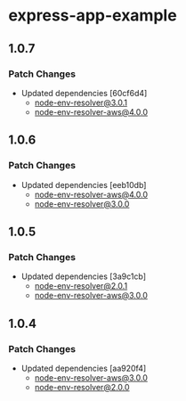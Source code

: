 # express-app-example

## 1.0.7

### Patch Changes

- Updated dependencies [60cf6d4]
  - node-env-resolver@3.0.1
  - node-env-resolver-aws@4.0.0

## 1.0.6

### Patch Changes

- Updated dependencies [eeb10db]
  - node-env-resolver-aws@4.0.0
  - node-env-resolver@3.0.0

## 1.0.5

### Patch Changes

- Updated dependencies [3a9c1cb]
  - node-env-resolver@2.0.1
  - node-env-resolver-aws@3.0.0

## 1.0.4

### Patch Changes

- Updated dependencies [aa920f4]
  - node-env-resolver-aws@3.0.0
  - node-env-resolver@2.0.0
